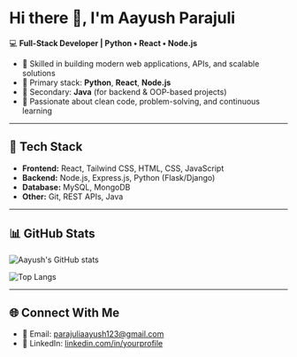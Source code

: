 # Hi there 👋, I'm Aayush Parajuli  

💻 **Full-Stack Developer | Python • React • Node.js**  

- 🔹 Skilled in building modern web applications, APIs, and scalable solutions  
- 🔹 Primary stack: **Python**, **React**, **Node.js**  
- 🔹 Secondary: **Java** (for backend & OOP-based projects)  
- 🔹 Passionate about clean code, problem-solving, and continuous learning  

---

## 🚀 Tech Stack  
- **Frontend:** React, Tailwind CSS, HTML, CSS, JavaScript  
- **Backend:** Node.js, Express.js, Python (Flask/Django)  
- **Database:** MySQL, MongoDB  
- **Other:** Git, REST APIs, Java  

---

## 📊 GitHub Stats  
![Aayush's GitHub stats](https://github-readme-stats.vercel.app/api?username=AayushParajuli&show_icons=true&theme=radical)  

![Top Langs](https://github-readme-stats.vercel.app/api/top-langs/?username=AayushParajuli&layout=compact&theme=radical)  

---

## 🌐 Connect With Me  
- 📧 Email: parajuliaayush123@gmail.com  
- 💼 LinkedIn: [linkedin.com/in/yourprofile](https://linkedin.com/in/yourprofile)  

